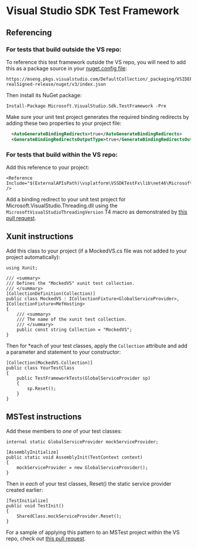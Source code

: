 # Visual Studio SDK Test Framework

## Referencing 

### For tests that build outside the VS repo:

To reference this test framework outside the VS repo, 
you will need to add this as a package source in your [nuget.config file](https://docs.microsoft.com/en-us/nuget/schema/nuget-config-file#packagesources):

    https://mseng.pkgs.visualstudio.com/DefaultCollection/_packaging/VSIDEProj-realSigned-release/nuget/v3/index.json

Then install its NuGet package:

    Install-Package Microsoft.VisualStudio.Sdk.TestFramework -Pre

Make sure your unit test project generates the required binding redirects by adding these two properties to your project file:

```xml
  <AutoGenerateBindingRedirects>true</AutoGenerateBindingRedirects>
  <GenerateBindingRedirectsOutputType>true</GenerateBindingRedirectsOutputType>
```

### For tests that build within the VS repo:

Add this reference to your project:

    <Reference Include="$(ExternalAPIsPath)\vsplatform\VSSDKTestFx\lib\net46\Microsoft.VisualStudio.Sdk.TestFramework.dll" />

Add a binding redirect to your unit test project for Microsoft.VisualStudio.Threading.dll using the
`MicrosoftVisualStudioThreadingVersion` T4 macro as demonstrated by [this pull request](https://devdiv.visualstudio.com/DevDiv/Connected%20Experience/_git/VS/pullrequest/62848?_a=files&path=%2Fsrc%2Fdebugger%2FRazor%2FUnitTests).

## Xunit instructions

Add this class to your project (if a MockedVS.cs file was not added to your project automatically):

    using Xunit;

    /// <summary>
    /// Defines the "MockedVS" xunit test collection.
    /// </summary>
    [CollectionDefinition(Collection)]
    public class MockedVS : ICollectionFixture<GlobalServiceProvider>, ICollectionFixture<MefHosting>
    {
        /// <summary>
        /// The name of the xunit test collection.
        /// </summary>
        public const string Collection = "MockedVS";
    }

Then for *each of your test classes, apply the `Collection` attribute and
add a parameter and statement to your constructor:

    [Collection(MockedVS.Collection)]
    public class YourTestClass
    {
        public TestFrameworkTests(GlobalServiceProvider sp)
        {
            sp.Reset();
        }
    }

## MSTest instructions

Add these members to *one* of your test classes:

    internal static GlobalServiceProvider mockServiceProvider;

    [AssemblyInitialize]
    public static void AssemblyInit(TestContext context)
    {
        mockServiceProvider = new GlobalServiceProvider();
    }

Then in *each* of your test classes, Reset() the static service provider created earlier:

    [TestInitialize]
    public void TestInit()
    {
        SharedClass.mockServiceProvider.Reset();
    }

For a sample of applying this pattern to an MSTest project within the VS repo, check out [this pull request](https://devdiv.visualstudio.com/DevDiv/Connected%20Experience/_git/VS/pullrequest/57056?_a=files&path=%2Fsrc%2Fenv%2Fshell%2FConnected%2Ftests).
